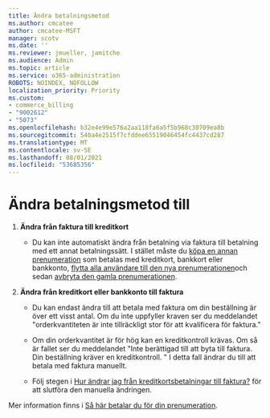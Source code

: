 ```yaml
---
title: Ändra betalningsmetod
ms.author: cmcatee
author: cmcatee-MSFT
manager: scotv
ms.date: ''
ms.reviewer: jmueller, jamitche
ms.audience: Admin
ms.topic: article
ms.service: o365-administration
ROBOTS: NOINDEX, NOFOLLOW
localization_priority: Priority
ms.custom:
- commerce_billing
- "9002612"
- "5073"
ms.openlocfilehash: b32e4e99e576a2aa118fa6a5f5b968c30709ea8b
ms.sourcegitcommit: 540a4e2515f7cfddee65519046454fc4437cd287
ms.translationtype: MT
ms.contentlocale: sv-SE
ms.lasthandoff: 08/01/2021
ms.locfileid: "53685356"
---
```

# <a name="change-payment-method-fromto"></a>Ändra betalningsmetod till

1. **Ändra från faktura till kreditkort**

    - Du kan inte automatiskt ändra från betalning via faktura till betalning med ett annat betalningssätt. I stället måste du [köpa en annan prenumeration](/microsoft-365/commerce/try-or-buy-microsoft-365#buy-a-different-subscription) som betalas med kreditkort, bankkort eller bankkonto, [flytta alla användare till den nya prenumerationen](/microsoft-365/commerce/subscriptions/move-users-different-subscription)och sedan [avbryta den gamla prenumerationen](/microsoft-365/commerce/subscriptions/cancel-your-subscription).

2. **Ändra från kreditkort eller bankkonto till faktura**

    - Du kan endast ändra till att betala med faktura om din beställning är över ett visst antal. Om du inte uppfyller kraven ser du meddelandet "orderkvantiteten är inte tillräckligt stor för att kvalificera för faktura.”

    - Om din orderkvantitet är för hög kan en kreditkontroll krävas. Om så är fallet ser du meddelandet "Inte berättigad till att byta till faktura. Din beställning kräver en kreditkontroll. " I detta fall ändrar du till att betala med faktura manuellt.

    - Följ stegen i [Hur ändrar jag från kreditkortsbetalningar till faktura?](how-do-i-change-from-credit-card-payments-to-invoice.md) för att slutföra den manuella ändringen.

Mer information finns i [Så här betalar du för din prenumeration](/microsoft-365/commerce/billing-and-payments/pay-for-your-subscription).
